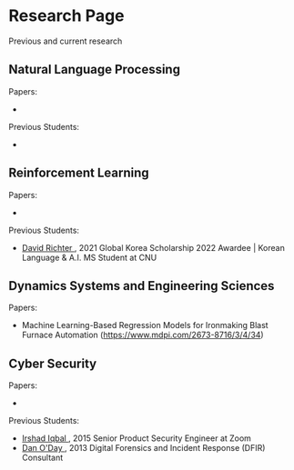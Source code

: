 # Research Page

Previous and current research 

## Natural Language Processing

Papers:

*

Previous Students: 

* 

	
## Reinforcement Learning

Papers:

*

Previous Students: 

* <a href="https://www.linkedin.com/in/david-richter-0b4312200/"> David Richter   </a>, 2021 
 Global Korea Scholarship 2022 Awardee | Korean Language & A.I. MS Student at CNU </br>

  

## Dynamics Systems and Engineering Sciences

Papers:

* Machine Learning-Based Regression Models for Ironmaking Blast Furnace Automation (https://www.mdpi.com/2673-8716/3/4/34)

## Cyber Security

Papers:

*

Previous Students: 

* <a href="https://www.linkedin.com/in/miirshad/"> Irshad Iqbal   </a>, 2015 
  Senior Product Security Engineer at Zoom </br>
* <a href="https://www.linkedin.com/in/danieloday/"> Dan O'Day  </a>, 2013 
Digital Forensics and Incident Response (DFIR) Consultant  </br>



